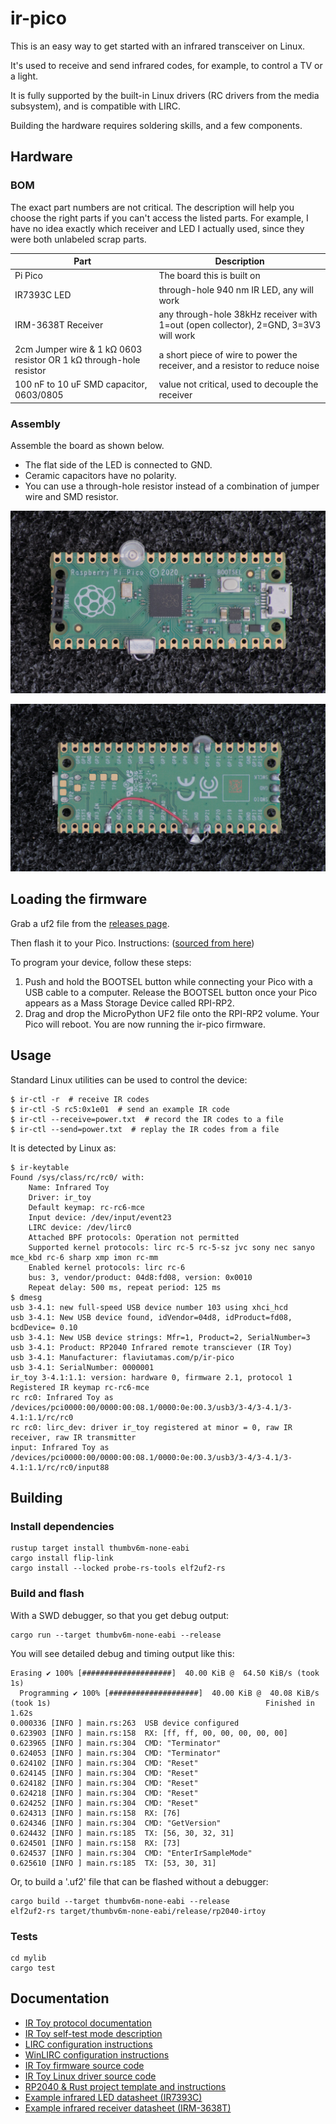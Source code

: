 # ir-pico

This is an easy way to get started with an infrared transceiver on Linux.

It's used to receive and send infrared codes, for example, to control a TV or a light.

It is fully supported by the built-in Linux drivers (RC drivers from the media subsystem), and is
compatible with LIRC.

Building the hardware requires soldering skills, and a few components.

## Hardware

### BOM

The exact part numbers are not critical.
The description will help you choose the right parts if you can't access the listed parts.
For example, I have no idea exactly which receiver and LED I actually used,
since they were both unlabeled scrap parts.

| Part                                                               | Description                                                                         |
|--------------------------------------------------------------------|-------------------------------------------------------------------------------------|
| Pi Pico                                                            | The board this is built on                                                          |
| IR7393C LED                                                        | through-hole 940 nm IR LED, any will work                                           |
| IRM-3638T Receiver                                                 | any through-hole 38kHz receiver with 1=out (open collector), 2=GND, 3=3V3 will work |
| 2cm Jumper wire & 1 kΩ 0603 resistor OR 1 kΩ through-hole resistor | a short piece of wire to power the receiver, and a resistor to reduce noise         |
| 100 nF to 10 uF SMD capacitor, 0603/0805                           | value not critical, used to decouple the receiver                                   |

### Assembly

Assemble the board as shown below.

- The flat side of the LED is connected to GND.
- Ceramic capacitors have no polarity.
- You can use a through-hole resistor instead of a combination of jumper wire and SMD resistor.

![front of the board](docs/front.jpg)

![back of the board](docs/back.jpg)

## Loading the firmware

Grab a uf2 file from the [releases page](https://github.com/flaviutamas/ir-pico/releases).

Then flash it to your Pico. Instructions: ([sourced from here](https://www.raspberrypi.com/documentation/microcontrollers/micropython.html#drag-and-drop-micropython))

To program your device, follow these steps:

1. Push and hold the BOOTSEL button while connecting your Pico with a USB cable to a computer. Release the BOOTSEL button once your Pico appears as a Mass Storage Device called RPI-RP2. 
2. Drag and drop the MicroPython UF2 file onto the RPI-RP2 volume. Your Pico will reboot. You are now running the ir-pico firmware.

## Usage

Standard Linux utilities can be used to control the device:

```console
$ ir-ctl -r  # receive IR codes
$ ir-ctl -S rc5:0x1e01  # send an example IR code
$ ir-ctl --receive=power.txt  # record the IR codes to a file
$ ir-ctl --send=power.txt  # replay the IR codes from a file
```

It is detected by Linux as:

```console
$ ir-keytable
Found /sys/class/rc/rc0/ with:
	Name: Infrared Toy
	Driver: ir_toy
	Default keymap: rc-rc6-mce
	Input device: /dev/input/event23
	LIRC device: /dev/lirc0
	Attached BPF protocols: Operation not permitted
	Supported kernel protocols: lirc rc-5 rc-5-sz jvc sony nec sanyo mce_kbd rc-6 sharp xmp imon rc-mm 
	Enabled kernel protocols: lirc rc-6 
	bus: 3, vendor/product: 04d8:fd08, version: 0x0010
	Repeat delay: 500 ms, repeat period: 125 ms
$ dmesg
usb 3-4.1: new full-speed USB device number 103 using xhci_hcd
usb 3-4.1: New USB device found, idVendor=04d8, idProduct=fd08, bcdDevice= 0.10
usb 3-4.1: New USB device strings: Mfr=1, Product=2, SerialNumber=3
usb 3-4.1: Product: RP2040 Infrared remote transciever (IR Toy)
usb 3-4.1: Manufacturer: flaviutamas.com/p/ir-pico
usb 3-4.1: SerialNumber: 0000001
ir_toy 3-4.1:1.1: version: hardware 0, firmware 2.1, protocol 1
Registered IR keymap rc-rc6-mce
rc rc0: Infrared Toy as /devices/pci0000:00/0000:00:08.1/0000:0e:00.3/usb3/3-4/3-4.1/3-4.1:1.1/rc/rc0
rc rc0: lirc_dev: driver ir_toy registered at minor = 0, raw IR receiver, raw IR transmitter
input: Infrared Toy as /devices/pci0000:00/0000:00:08.1/0000:0e:00.3/usb3/3-4/3-4.1/3-4.1:1.1/rc/rc0/input88
```

## Building

### Install dependencies

```
rustup target install thumbv6m-none-eabi
cargo install flip-link
cargo install --locked probe-rs-tools elf2uf2-rs
```

### Build and flash

With a SWD debugger, so that you get debug output:

```
cargo run --target thumbv6m-none-eabi --release
```

You will see detailed debug and timing output like this:

```
Erasing ✔ 100% [####################]  40.00 KiB @  64.50 KiB/s (took 1s)
  Programming ✔ 100% [####################]  40.00 KiB @  40.08 KiB/s (took 1s)                                                Finished in 1.62s
0.000336 [INFO ] main.rs:263  USB device configured
0.623903 [INFO ] main.rs:158  RX: [ff, ff, 00, 00, 00, 00, 00]
0.623965 [INFO ] main.rs:304  CMD: "Terminator"
0.624053 [INFO ] main.rs:304  CMD: "Terminator"
0.624102 [INFO ] main.rs:304  CMD: "Reset"
0.624145 [INFO ] main.rs:304  CMD: "Reset"
0.624182 [INFO ] main.rs:304  CMD: "Reset"
0.624218 [INFO ] main.rs:304  CMD: "Reset"
0.624252 [INFO ] main.rs:304  CMD: "Reset"
0.624313 [INFO ] main.rs:158  RX: [76]
0.624346 [INFO ] main.rs:304  CMD: "GetVersion"
0.624432 [INFO ] main.rs:185  TX: [56, 30, 32, 31]
0.624501 [INFO ] main.rs:158  RX: [73]
0.624537 [INFO ] main.rs:304  CMD: "EnterIrSampleMode"
0.625610 [INFO ] main.rs:185  TX: [53, 30, 31]
```

Or, to build a '.uf2' file that can be flashed without a debugger:

```
cargo build --target thumbv6m-none-eabi --release
elf2uf2-rs target/thumbv6m-none-eabi/release/rp2040-irtoy
```

### Tests

```
cd mylib
cargo test
```

## Documentation

- [IR Toy protocol documentation](http://dangerousprototypes.com/docs/USB_IR_Toy:_Sampling_mode)
- [IR Toy self-test mode description](http://dangerousprototypes.com/docs/USB_IR_Toy:Self-test_documentation)
- [LIRC configuration instructions](http://dangerousprototypes.com/docs/USB_IR_Toy:_Configure_LIRC)
- [WinLIRC configuration instructions](http://dangerousprototypes.com/docs/USB_IR_Toy:_Configure_WinLIRC)
- [IR Toy firmware source code](https://github.com/DangerousPrototypes/USB_IR_Toy/blob/master/Firmware-main/main.c)
- [IR Toy Linux driver source code](https://github.com/torvalds/linux/blob/master/drivers/media/rc/ir_toy.c)
- [RP2040 & Rust project template and instructions](https://github.com/rp-rs/rp2040-project-template)
- [Example infrared LED datasheet (IR7393C)](https://en.everlight.com/wp-content/plugins/ItemRelationship/product_files/pdf/IR7393C.pdf)
- [Example infrared receiver datasheet (IRM-3638T)](https://www.everlighteurope.com/custom/files/datasheets/DMO-0000371.pdf)

